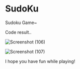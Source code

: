 # SudoKu
Sudoku Game~

Code result..

![Screenshot (106)](https://user-images.githubusercontent.com/86866083/182002423-7d7c699b-e5b7-418a-b543-6c68c914c07f.png)

![Screenshot (107)](https://user-images.githubusercontent.com/86866083/182002430-b3282b1d-639b-48d5-a53a-4cd15b0c78ae.png)


I hope you have fun while playing! 
